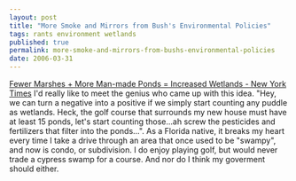 ```yaml
---
layout: post
title: "More Smoke and Mirrors from Bush's Environmental Policies"
tags: rants environment wetlands
published: true
permalink: more-smoke-and-mirrors-from-bushs-environmental-policies
date: 2006-03-31
---
```


<a href="http://www.nytimes.com/2006/03/31/washington/31wetlands.html?ex=1301461200&en=ef83589618f8fd98&ei=5088&partner=rssnyt&emc=rss">Fewer Marshes + More Man-made Ponds = Increased Wetlands - New York Times</a>
I'd really like to meet the genius who came up with this idea.  "Hey, we can turn a negative into a positive if we simply start counting any puddle as wetlands.  Heck, the golf course that surrounds my new house must have at least 15 ponds, let's start counting those...ah screw the pesticides and fertilizers that filter into the ponds...".
As a Florida native, it breaks my heart every time I take a drive through an area that once used to be "swampy", and now is condo, or subdivision.  I do enjoy playing golf, but would never trade a cypress swamp for a course.  And nor do I think my goverment should either.
